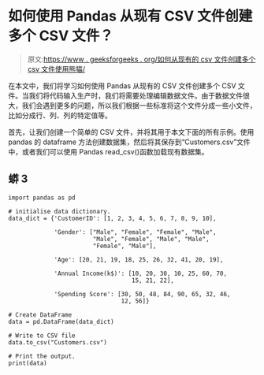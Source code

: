 # 如何使用 Pandas 从现有 CSV 文件创建多个 CSV 文件？

> 原文:[https://www . geeksforgeeks . org/如何从现有的 csv 文件创建多个 csv 文件使用熊猫/](https://www.geeksforgeeks.org/how-to-create-multiple-csv-files-from-existing-csv-file-using-pandas/)

在本文中，我们将学习如何使用 Pandas 从现有的 CSV 文件创建多个 CSV 文件。当我们将代码输入生产时，我们将需要处理编辑数据文件。由于数据文件很大，我们会遇到更多的问题，所以我们根据一些标准将这个文件分成一些小文件，比如分成行、列、列的特定值等。

首先，让我们创建一个简单的 CSV 文件，并将其用于本文下面的所有示例。使用 pandas 的 dataframe 方法创建数据集，然后将其保存到“Customers.csv”文件中，或者我们可以使用 Pandas read_csv()函数加载现有数据集。

## 蟒 3

```
import pandas as pd

# initialise data dictionary.
data_dict = {'CustomerID': [1, 2, 3, 4, 5, 6, 7, 8, 9, 10],

             'Gender': ["Male", "Female", "Female", "Male",
                        "Male", "Female", "Male", "Male",
                        "Female", "Male"],

             'Age': [20, 21, 19, 18, 25, 26, 32, 41, 20, 19],

             'Annual Income(k$)': [10, 20, 30, 10, 25, 60, 70,
                                   15, 21, 22],

             'Spending Score': [30, 50, 48, 84, 90, 65, 32, 46,
                                12, 56]}

# Create DataFrame
data = pd.DataFrame(data_dict)

# Write to CSV file
data.to_csv("Customers.csv")

# Print the output.
print(data)
```